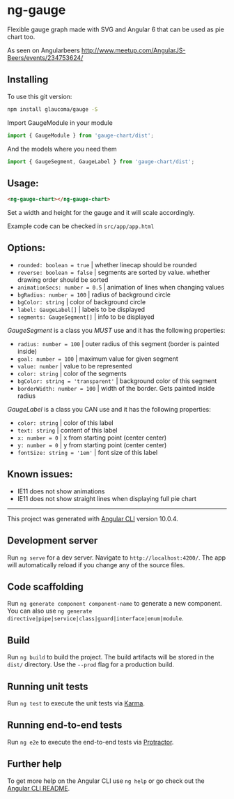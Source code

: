 ng-gauge
========

Flexible gauge graph made with SVG and Angular 6 that can be used as pie chart too.

As seen on Angularbeers http://www.meetup.com/AngularJS-Beers/events/234753624/

## Installing
To use this git version:
```bash
npm install glaucoma/gauge -S
```

Import GaugeModule in your module
```typescript
import { GaugeModule } from 'gauge-chart/dist';
```
And the models where you need them
```typescript
import { GaugeSegment, GaugeLabel } from 'gauge-chart/dist';
````


## Usage:
```html
<ng-gauge-chart></ng-gauge-chart>
```
Set a width and height for the gauge and it will scale accordingly.

Example code can be checked in `src/app/app.html` 


## Options:
* `rounded: boolean = true`          | whether linecap should be rounded
* `reverse: boolean = false`         | segments are sorted by value. whether drawing order should be sorted
* `animationSecs: number = 0.5`      | animation of lines when changing values
* `bgRadius: number = 100`           | radius of background circle
* `bgColor: string`                  | color of background circle
* `label: GaugeLabel[]`              | labels to be displayed
* `segments: GaugeSegment[]`         | info to be displayed

*GaugeSegment* is a class you *MUST* use and it has the following properties:
* `radius: number = 100`             | outer radius of this segment (border is painted inside)
* `goal: number = 100`               | maximum value for given segment
* `value: number`                    | value to be represented
* `color: string`                    | color of the segments
* `bgColor: string = 'transparent'`  | background color of this segment
* `borderWidth: number = 100`        | width of the border. Gets painted inside radius

*GaugeLabel* is a class you CAN use and it has the following properties:
* `color: string`                    | color of this label
* `text: string`                     | content of this label
* `x: number = 0`                    | x from starting point (center center)
* `y: number = 0`                    | y from starting point (center center)
* `fontSize: string = '1em'`         | font size of this label


## Known issues:
* IE11 does not show animations
* IE11 does not show straight lines when displaying full pie chart


---

This project was generated with [Angular CLI](https://github.com/angular/angular-cli) version 10.0.4.

## Development server

Run `ng serve` for a dev server. Navigate to `http://localhost:4200/`. The app will automatically reload if you change any of the source files.

## Code scaffolding

Run `ng generate component component-name` to generate a new component. You can also use `ng generate directive|pipe|service|class|guard|interface|enum|module`.

## Build

Run `ng build` to build the project. The build artifacts will be stored in the `dist/` directory. Use the `--prod` flag for a production build.

## Running unit tests

Run `ng test` to execute the unit tests via [Karma](https://karma-runner.github.io).

## Running end-to-end tests

Run `ng e2e` to execute the end-to-end tests via [Protractor](http://www.protractortest.org/).

## Further help

To get more help on the Angular CLI use `ng help` or go check out the [Angular CLI README](https://github.com/angular/angular-cli/blob/master/README.md).
